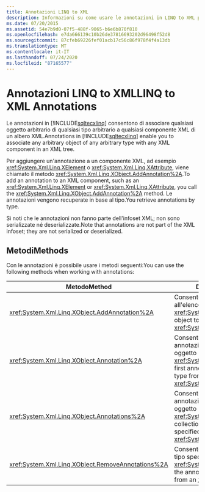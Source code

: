 ```yaml
---
title: Annotazioni LINQ to XML
description: Informazioni su come usare le annotazioni in LINQ to XML per associare qualsiasi oggetto arbitrario di qualsiasi tipo arbitrario a qualsiasi componente XML in un albero XML.
ms.date: 07/20/2015
ms.assetid: 54e7b9d0-07f5-488f-9065-b6e6b870f810
ms.openlocfilehash: e7da666139c10b26de37816693202d96498f52d8
ms.sourcegitcommit: 87cfeb69226fef01acb17c56c86f978f4f4a13db
ms.translationtype: MT
ms.contentlocale: it-IT
ms.lasthandoff: 07/24/2020
ms.locfileid: "87165577"
---
```

# <a name="linq-to-xml-annotations"></a><span data-ttu-id="320b6-103">Annotazioni LINQ to XML</span><span class="sxs-lookup"><span data-stu-id="320b6-103">LINQ to XML Annotations</span></span>

<span data-ttu-id="320b6-104">Le annotazioni in [!INCLUDE[sqltecxlinq](~/includes/sqltecxlinq-md.md)] consentono di associare qualsiasi oggetto arbitrario di qualsiasi tipo arbitrario a qualsiasi componente XML di un albero XML.</span><span class="sxs-lookup"><span data-stu-id="320b6-104">Annotations in [!INCLUDE[sqltecxlinq](~/includes/sqltecxlinq-md.md)] enable you to associate any arbitrary object of any arbitrary type with any XML component in an XML tree.</span></span>

<span data-ttu-id="320b6-105">Per aggiungere un'annotazione a un componente XML, ad esempio <xref:System.Xml.Linq.XElement> o <xref:System.Xml.Linq.XAttribute>, viene chiamato il metodo <xref:System.Xml.Linq.XObject.AddAnnotation%2A>.</span><span class="sxs-lookup"><span data-stu-id="320b6-105">To add an annotation to an XML component, such as an <xref:System.Xml.Linq.XElement> or <xref:System.Xml.Linq.XAttribute>, you call the <xref:System.Xml.Linq.XObject.AddAnnotation%2A> method.</span></span> <span data-ttu-id="320b6-106">Le annotazioni vengono recuperate in base al tipo.</span><span class="sxs-lookup"><span data-stu-id="320b6-106">You retrieve annotations by type.</span></span>

<span data-ttu-id="320b6-107">Si noti che le annotazioni non fanno parte dell'infoset XML; non sono serializzate né deserializzate.</span><span class="sxs-lookup"><span data-stu-id="320b6-107">Note that annotations are not part of the XML infoset; they are not serialized or deserialized.</span></span>

## <a name="methods"></a><span data-ttu-id="320b6-108">Metodi</span><span class="sxs-lookup"><span data-stu-id="320b6-108">Methods</span></span>

<span data-ttu-id="320b6-109">Con le annotazioni è possibile usare i metodi seguenti:</span><span class="sxs-lookup"><span data-stu-id="320b6-109">You can use the following methods when working with annotations:</span></span>

|<span data-ttu-id="320b6-110">Metodo</span><span class="sxs-lookup"><span data-stu-id="320b6-110">Method</span></span>|<span data-ttu-id="320b6-111">Descrizione</span><span class="sxs-lookup"><span data-stu-id="320b6-111">Description</span></span>|
|------------|-----------------|
|<xref:System.Xml.Linq.XObject.AddAnnotation%2A>|<span data-ttu-id="320b6-112">Consente di aggiungere un oggetto all'elenco di annotazioni di un oggetto <xref:System.Xml.Linq.XObject>.</span><span class="sxs-lookup"><span data-stu-id="320b6-112">Adds an object to the annotation list of an <xref:System.Xml.Linq.XObject>.</span></span>|
|<xref:System.Xml.Linq.XObject.Annotation%2A>|<span data-ttu-id="320b6-113">Consente di ottenere il primo oggetto annotazione del tipo specificato da un oggetto <xref:System.Xml.Linq.XObject>.</span><span class="sxs-lookup"><span data-stu-id="320b6-113">Gets the first annotation object of the specified type from an <xref:System.Xml.Linq.XObject>.</span></span>|
|<xref:System.Xml.Linq.XObject.Annotations%2A>|<span data-ttu-id="320b6-114">Consente di ottenere una raccolta di annotazioni del tipo specificato per un oggetto <xref:System.Xml.Linq.XObject>.</span><span class="sxs-lookup"><span data-stu-id="320b6-114">Gets a collection of annotations of the specified type for an <xref:System.Xml.Linq.XObject>.</span></span>|
|<xref:System.Xml.Linq.XObject.RemoveAnnotations%2A>|<span data-ttu-id="320b6-115">Consente di rimuove le annotazioni del tipo specificato da un oggetto <xref:System.Xml.Linq.XObject>.</span><span class="sxs-lookup"><span data-stu-id="320b6-115">Removes the annotations of the specified type from an <xref:System.Xml.Linq.XObject>.</span></span>|

